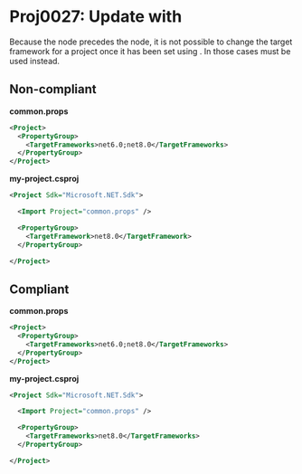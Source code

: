 # Proj0027: Update <TargetFrameworks> with <TargetFrameworks>
Because the <TargetFrameworks> node precedes the <TargetFramework> node, it is
not possible to change the target framework for a project once it has been set using
<TargetFramework>. In those cases <TargetFrameworks> must be used instead.

## Non-compliant
**common.props**
``` XML
<Project>
  <PropertyGroup>
    <TargetFrameworks>net6.0;net8.0</TargetFrameworks>
  </PropertyGroup>
</Project>
```

**my-project.csproj**
``` XML
<Project Sdk="Microsoft.NET.Sdk">

  <Import Project="common.props" />

  <PropertyGroup>
    <TargetFramework>net8.0</TargetFramework>
  </PropertyGroup>

</Project>
```

## Compliant
**common.props**
``` XML
<Project>
  <PropertyGroup>
    <TargetFrameworks>net6.0;net8.0</TargetFrameworks>
  </PropertyGroup>
</Project>
```

**my-project.csproj**
``` XML
<Project Sdk="Microsoft.NET.Sdk">

  <Import Project="common.props" />

  <PropertyGroup>
    <TargetFrameworks>net8.0</TargetFrameworks>
  </PropertyGroup>

</Project>
```
